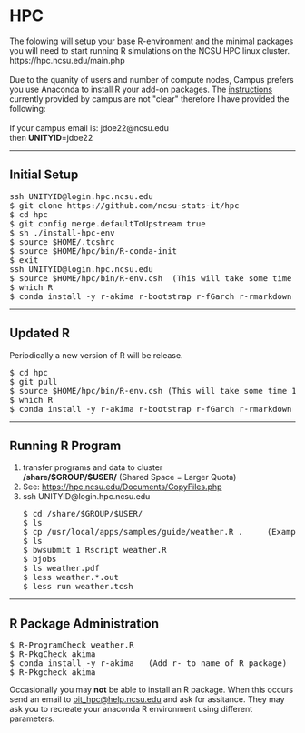 <h1>HPC</h1>
The folowing will setup your base R-environment and the minimal packages you will need to start running R simulations on the NCSU HPC linux cluster.
https://hpc.ncsu.edu/main.php<br>
&nbsp;<br>
Due to the quanity of users and number of compute nodes, Campus prefers you use Anaconda to install R your add-on packages.  The <a href="https://hpc.ncsu.edu/Software/Apps.php?app=Conda">instructions</a> currently provided by campus are not "clear" therefore I have provided the following: <br>
&nbsp;<br>
If your campus email is: jdoe22@ncsu.edu <br>
then <strong>UNITYID</strong>=jdoe22 
<hr>
<h2>Initial Setup</h2>
<pre>ssh UNITYID@login.hpc.ncsu.edu
$ git clone https://github.com/ncsu-stats-it/hpc
$ cd hpc
$ git config merge.defaultToUpstream true
$ sh ./install-hpc-env
$ source $HOME/.tcshrc
$ source $HOME/hpc/bin/R-conda-init
$ exit
ssh UNITYID@login.hpc.ncsu.edu
$ source $HOME/hpc/bin/R-env.csh  (This will take some time 15+ minutes)
$ which R
$ conda install -y r-akima r-bootstrap r-fGarch r-rmarkdown r-lars r-MLEcens r-prodlim r-RankAggreg r-Rlab r-survival
</pre>
<hr>
<h2>Updated R</h2>
Periodically a new version of R will be release.<br>
<pre>$ cd hpc
$ git pull
$ source $HOME/hpc/bin/R-env.csh (This will take some time 15+ minutes)
$ which R
$ conda install -y r-akima r-bootstrap r-fGarch r-rmarkdown r-lars r-MLEcens r-prodlim r-RankAggreg r-Rlab r-survival
</pre>
<hr>
<h2>Running R Program</h2>
<ol>
<li>transfer programs and data to cluster</br>
<strong>/share/$GROUP/$USER/</strong> (Shared Space = Larger Quota)</li>
<li>See: <a href="https://hpc.ncsu.edu/Documents/CopyFiles.php">https://hpc.ncsu.edu/Documents/CopyFiles.php</a></li>
<li>ssh UNITYID@login.hpc.ncsu.edu</li>
<pre>$ cd /share/$GROUP/$USER/
$ ls
$ cp /usr/local/apps/samples/guide/weather.R .     (Example Program)
$ ls
$ bwsubmit 1 Rscript weather.R</li>
$ bjobs</li>
$ ls weather.pdf</li>
$ less weather.*.out
$ less run_weather.tcsh
</pre>
</ol>
<hr>
<h2>R Package Administration</h2>
<pre>$ R-ProgramCheck weather.R
$ R-PkgCheck akima
$ conda install -y r-akima   (Add r- to name of R package)
$ R-Pkgcheck akima 
</pre>
<p>Occasionally you may <strong>not</strong> be able to install an R package.  When this occurs send an email to <a href="mailto:oit_hpc@help.ncsu.edu">oit_hpc@help.ncsu.edu</a> and ask for assitance. They may ask you to recreate your anaconda R environment using different parameters.</p>
